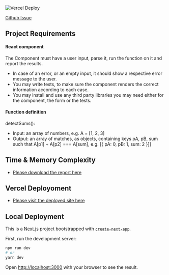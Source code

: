 ![Vercel Deploy](https://therealsujitk-vercel-badge.vercel.app/?app=react-n5d8hdokv-ahmads-projects-8bb26cc7.vercel.ap&style=for-the-badge)

[Github Issue](https://github.com/ahmadhp/react-sum/issues/1)

## Project Requirements
#### React component

The Component must have a user input, parse it, run the function on it and report the results.

- In case of an error, or an empty input, it should show a respective error message to the user.
- You may write tests, to make sure the component renders the correct information according to each case.
- You may install and use any third party libraries you may need either for the component, the form or the tests.
#### Function definition
detectSums():

- Input: an array of numbers, e.g. A = [1, 2, 3]
- Output: an array of matches, as objects, containing keys pA, pB, sum such that A[p1] + A[p2] === A[sum], e.g. [{ pA: 0, pB: 1, sum: 2 }]]
## Time & Memory Complexity
- [Please download the report here](https://github.com/ahmadhp/react-sum/blob/feature/react-sum-issues-1/Report.pdf)

## Vercel Deployoment
- [Please visit the deployed site here](https://react-sum.vercel.app/)
## Local Deployment
This is a [Next.js](https://nextjs.org/) project bootstrapped with [`create-next-app`](https://github.com/vercel/next.js/tree/canary/packages/create-next-app).

First, run the development server:

```bash
npm run dev
# or
yarn dev
```

Open [http://localhost:3000](http://localhost:3000) with your browser to see the result.
